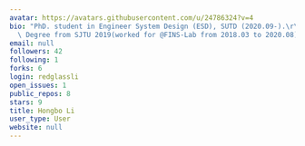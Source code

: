 ```yaml
---
avatar: https://avatars.githubusercontent.com/u/24786324?v=4
bio: "PhD. student in Engineer System Design (ESD), SUTD (2020.09-).\r\nBachelor's\
  \ Degree from SJTU 2019(worked for @FINS-Lab from 2018.03 to 2020.08)."
email: null
followers: 42
following: 1
forks: 6
login: redglassli
open_issues: 1
public_repos: 8
stars: 9
title: Hongbo Li
user_type: User
website: null
---
```

